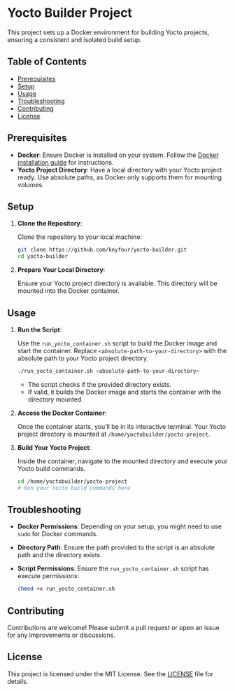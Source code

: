 # Yocto Builder Project

This project sets up a Docker environment for building Yocto projects, ensuring a consistent and isolated build setup.

## Table of Contents

- [Prerequisites](#prerequisites)
- [Setup](#setup)
- [Usage](#usage)
- [Troubleshooting](#troubleshooting)
- [Contributing](#contributing)
- [License](#license)

## Prerequisites

- **Docker**: Ensure Docker is installed on your system. Follow the [Docker installation guide](https://docs.docker.com/get-docker/) for instructions.
- **Yocto Project Directory**: Have a local directory with your Yocto project ready. Use absolute paths, as Docker only supports them for mounting volumes.

## Setup

1. **Clone the Repository**:

   Clone the repository to your local machine:

   ```bash
   git clone https://github.com/keyfour/yocto-builder.git
   cd yocto-builder
   ```

2. **Prepare Your Local Directory**:

   Ensure your Yocto project directory is available. This directory will be mounted into the Docker container.

## Usage

1. **Run the Script**:

   Use the `run_yocto_container.sh` script to build the Docker image and start the container. Replace `<absolute-path-to-your-directory>` with the absolute path to your Yocto project directory.

   ```bash
   ./run_yocto_container.sh <absolute-path-to-your-directory>
   ```

   - The script checks if the provided directory exists.
   - If valid, it builds the Docker image and starts the container with the directory mounted.

2. **Access the Docker Container**:

   Once the container starts, you’ll be in its interactive terminal. Your Yocto project directory is mounted at `/home/yoctobuilder/yocto-project`.

3. **Build Your Yocto Project**:

   Inside the container, navigate to the mounted directory and execute your Yocto build commands.

   ```bash
   cd /home/yoctobuilder/yocto-project
   # Run your Yocto build commands here
   ```

## Troubleshooting

- **Docker Permissions**: Depending on your setup, you might need to use `sudo` for Docker commands.
- **Directory Path**: Ensure the path provided to the script is an absolute path and the directory exists.
- **Script Permissions**: Ensure the `run_yocto_container.sh` script has execute permissions:

  ```bash
  chmod +x run_yocto_container.sh
  ```

## Contributing

Contributions are welcome! Please submit a pull request or open an issue for any improvements or discussions.

## License

This project is licensed under the MIT License. See the [LICENSE](LICENSE) file for details.

